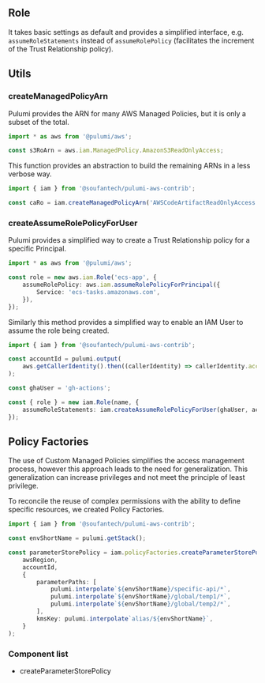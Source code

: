 Role
----

It takes basic settings as default and provides a simplified interface, e.g. `assumeRoleStatements` instead of `assumeRolePolicy` (facilitates the increment of the Trust Relationship policy).

Utils
-----

### createManagedPolicyArn

Pulumi provides the ARN for many AWS Managed Policies, but it is only a subset of the total.

```typescript
import * as aws from '@pulumi/aws';

const s3RoArn = aws.iam.ManagedPolicy.AmazonS3ReadOnlyAccess;
```

This function provides an abstraction to build the remaining ARNs in a less verbose way.

```typescript
import { iam } from '@soufantech/pulumi-aws-contrib';

const caRo = iam.createManagedPolicyArn('AWSCodeArtifactReadOnlyAccess');
```

### createAssumeRolePolicyForUser

Pulumi provides a simplified way to create a Trust Relationship policy for a specific Principal.

```typescript
import * as aws from '@pulumi/aws';

const role = new aws.iam.Role('ecs-app', {
    assumeRolePolicy: aws.iam.assumeRolePolicyForPrincipal({
        Service: 'ecs-tasks.amazonaws.com',
    }),
});
```

Similarly this method provides a simplified way to enable an IAM User to assume the role being created.

```typescript
import { iam } from '@soufantech/pulumi-aws-contrib';

const accountId = pulumi.output(
    aws.getCallerIdentity().then((callerIdentity) => callerIdentity.accountId)
);

const ghaUser = 'gh-actions';

const { role } = new iam.Role(name, {
    assumeRoleStatements: iam.createAssumeRolePolicyForUser(ghaUser, accountId),
});
```

Policy Factories
----------------

The use of Custom Managed Policies simplifies the access management process, however this approach leads to the need for generalization. This generalization can increase privileges and not meet the principle of least privilege.

To reconcile the reuse of complex permissions with the ability to define specific resources, we created Policy Factories.

```typescript
import { iam } from '@soufantech/pulumi-aws-contrib';

const envShortName = pulumi.getStack();

const parameterStorePolicy = iam.policyFactories.createParameterStorePolicy(
    awsRegion,
    accountId,
    {
        parameterPaths: [
            pulumi.interpolate`${envShortName}/specific-api/*`,
            pulumi.interpolate`${envShortName}/global/temp1/*`,
            pulumi.interpolate`${envShortName}/global/temp2/*`,
        ],
        kmsKey: pulumi.interpolate`alias/${envShortName}`,
    }
);
```

### Component list

- createParameterStorePolicy
